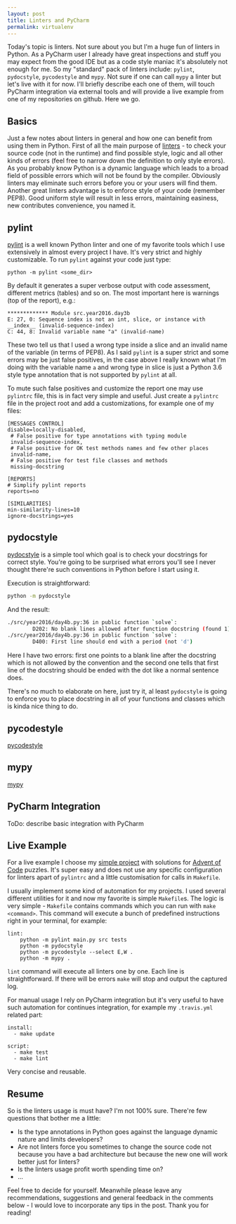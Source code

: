 ```yaml
---
layout: post
title: Linters and PyCharm
permalink: virtualenv
---
```


Today's topic is linters. Not sure about you but I'm a huge fun of linters in Python. As a PyCharm user I already have great inspections and stuff you may expect from the good IDE but as a code style maniac it's absolutely not enough for me. So my "standard" pack of linters include: `pylint`, `pydocstyle`, `pycodestyle` and `mypy`. Not sure if one can call `mypy` a linter but let's live with it for now. I'll briefly describe each one of them, will touch PyCharm integration via external tools and will provide a live example from one of my repositories on github. Here we go.

## Basics

Just a few notes about linters in general and how one can benefit from using them in Python. First of all the main purpose of [linters][1] - to check your source code (not in the runtime) and find possible style, logic and all other kinds of errors (feel free to narrow down the definition to only style errors). As you probably know Python is a dynamic language which leads to a broad field of possible errors which will not be found by the compiler. Obviously linters may eliminate such errors before you or your users will find them. Another great linters advantage is to enforce style of your code (remember PEP8). Good uniform style will result in less errors, maintaining easiness, new contributes convenience, you named it.

## pylint

[pylint][2] is a well known Python linter and one of my favorite tools which I use extensively in almost every project I have. It's very strict and highly customizable. To run `pylint` against your code just type:

```
python -m pylint <some_dir>
```

By default it generates a super verbose output with code assessment, different metrics (tables) and so on. The most important here is warnings (top of the report), e.g.:

```
************* Module src.year2016.day3b
E: 27, 0: Sequence index is not an int, slice, or instance with __index__ (invalid-sequence-index)
C: 44, 8: Invalid variable name "a" (invalid-name)
```

These two tell us that I used a wrong type inside a slice and an invalid name of the variable (in terms of PEP8). As I said `pylint` is a super strict and some errors may be just false positives, in the case above I really known what I'm doing with the variable name `a` and wrong type in slice is just a Python 3.6 style type annotation that is not supported by `pylint` at all.

To mute such false positives and customize the report one may use `pylintrc` file, this is in fact very simple and useful. Just create a `pylintrc` file in the project root and add a customizations, for example one of my files:

```
[MESSAGES CONTROL]
disable=locally-disabled,
 # False positive for type annotations with typing module
 invalid-sequence-index,
 # False positive for OK test methods names and few other places
 invalid-name,
 # False positive for test file classes and methods
 missing-docstring

[REPORTS]
# Simplify pylint reports
reports=no

[SIMILARITIES]
min-similarity-lines=10
ignore-docstrings=yes
```

## pydocstyle

[pydocstyle][3] is a simple tool which goal is to check your docstrings for correct style. You're going to be surprised what errors you'll see I never thought there're such conventions in Python before I start using it.

Execution is straightforward:

```bash
python -m pydocstyle
```

And the result:

```bash
./src/year2016/day4b.py:36 in public function `solve`:
        D202: No blank lines allowed after function docstring (found 1)
./src/year2016/day4b.py:36 in public function `solve`:
        D400: First line should end with a period (not 'd')
```

Here I have two errors: first one points to a blank line after the docstring which is not allowed by the convention and the second one tells that first line of the docstring should be ended with the dot like a normal sentence does.

There's no much to elaborate on here, just try it, al least `pydocstyle` is going to enforce you to place docstring in all of your functions and classes which is kinda nice thing to do.

## pycodestyle

[pycodestyle][4]

## mypy

[mypy][5]

## PyCharm Integration

ToDo: describe basic integration with PyCharm

## Live Example

For a live example I choose my [simple project][7] with solutions for [Advent of Code][6] puzzles. It's super easy and does not use any specific configuration for linters apart of `pylintrc` and a little customisation for calls in `Makefile`.

I usually implement some kind of automation for my projects. I used several different utilities for it and now my favorite is simple `Makefile`s. The logic is very simple - `Makefile` contains commands which you can run with `make <command>`. This command will execute a bunch of predefined instructions right in your terminal, for example:

```
lint:
	python -m pylint main.py src tests
	python -m pydocstyle
	python -m pycodestyle --select E,W .
	python -m mypy .

```

`lint` command will execute all linters one by one. Each line is straightforward. If there will be errors `make` will stop and output the captured log.

For manual usage I rely on PyCharm integration but it's very useful to have such automation for continues integration, for example my `.travis.yml` related part:

```
install:
  - make update

script:
  - make test
  - make lint
```

Very concise and reusable.

## Resume

So is the linters usage is must have? I'm not 100% sure. There're few questions that bother me a little:

 - Is the type annotations in Python goes against the language dynamic nature and limits developers?
 - Are not linters force you sometimes to change the source code not because you have a bad architecture but because the new one will work better just for linters?
 - Is the linters usage profit worth spending time on?
 - ...

Feel free to decide for yourself. Meanwhile please leave any recommendations, suggestions and general feedback in the comments below - I would love to incorporate any tips in the post. Thank you for reading!

 [1]: https://en.wikipedia.org/wiki/Lint_(software)
 [2]: https://www.pylint.org
 [3]: http://www.pydocstyle.org
 [4]: http://pycodestyle.pycqa.org/
 [5]: http://mypy-lang.org
 [6]: http://adventofcode.com
 [7]: https://github.com/lancelote/advent_of_code
